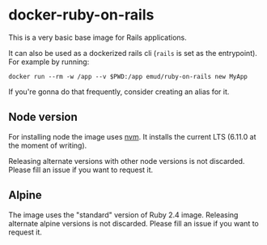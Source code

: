 # docker-ruby-on-rails

This is a very basic base image for Rails applications.

It can also be used as a dockerized rails cli (`rails` is set as the entrypoint). For example by running:

```
docker run --rm -w /app --v $PWD:/app emud/ruby-on-rails new MyApp
```
 If you're gonna do that frequently, consider creating an alias for it.


## Node version

For installing node the image uses [nvm](https://github.com/creationix/nvm). It installs the current LTS (6.11.0 at the moment of writing).

Releasing alternate versions with other node versions is not discarded. Please fill an issue if you want to request it.


## Alpine

The image uses the "standard" version of Ruby 2.4 image. Releasing alternate alpine versions is not discarded. Please fill an issue if you want to request it.
